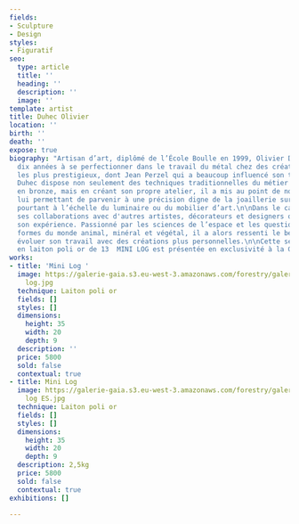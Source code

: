 ```yaml
---
fields:
- Sculpture
- Design
styles:
- Figuratif
seo:
  type: article
  title: ''
  heading: ''
  description: ''
  image: ''
template: artist
title: Duhec Olivier
location: ''
birth: ''
death: ''
expose: true
biography: "Artisan d’art, diplômé de l’École Boulle en 1999, Olivier Duhec a passé
  dix années à se perfectionner dans le travail du métal chez des créateurs parmi
  les plus prestigieux, dont Jean Perzel qui a beaucoup influencé son travail.\n\nOlivier
  Duhec dispose non seulement des techniques traditionnelles du métier de monteur
  en bronze, mais en créant son propre atelier, il a mis au point de nombreuses machines
  lui permettant de parvenir à une précision digne de la joaillerie sur des pièces
  pourtant à l’échelle du luminaire ou du mobilier d’art.\n\nDans le cadre de sa pratique,
  ses collaborations avec d'autres artistes, décorateurs et designers ont enrichi
  son expérience. Passionné par les sciences de l’espace et les questions liées aux
  formes du monde animal, minéral et végétal, il a alors ressenti le besoin de faire
  évoluer son travail avec des créations plus personnelles.\n\nCette série limitée
  en laiton poli or de 13  MINI LOG est présentée en exclusivité à la Galerie Gaïa "
works:
- title: 'Mini Log '
  image: https://galerie-gaia.s3.eu-west-3.amazonaws.com/forestry/galerie-gaia-olivier-duhec-mini
    log.jpg
  technique: Laiton poli or
  fields: []
  styles: []
  dimensions:
    height: 35
    width: 20
    depth: 9
  description: ''
  price: 5800
  sold: false
  contextual: true
- title: Mini Log
  image: https://galerie-gaia.s3.eu-west-3.amazonaws.com/forestry/galerie-gaia-olivier-duhec-mini
    log ES.jpg
  technique: Laiton poli or
  fields: []
  styles: []
  dimensions:
    height: 35
    width: 20
    depth: 9
  description: 2,5kg
  price: 5800
  sold: false
  contextual: true
exhibitions: []

---
```

